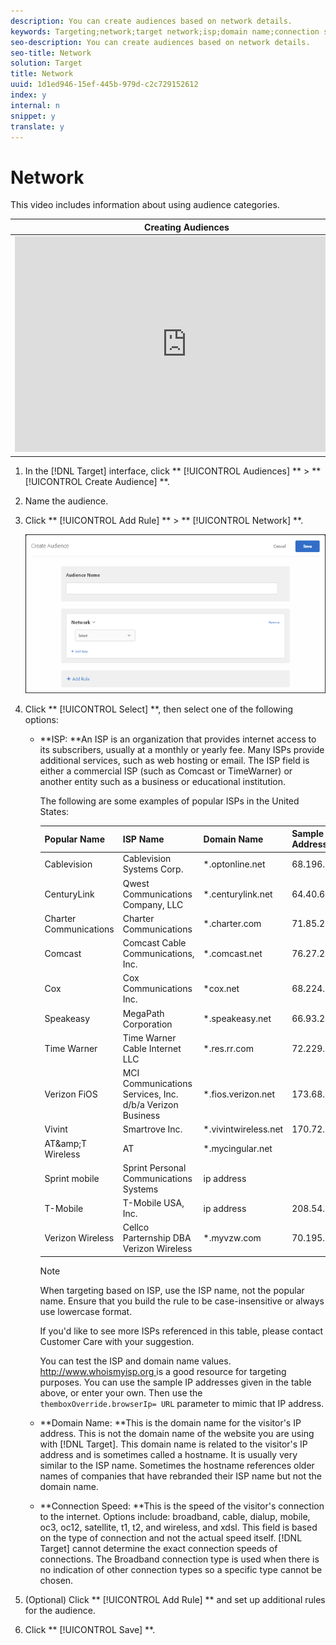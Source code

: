 ```yaml
---
description: You can create audiences based on network details.
keywords: Targeting;network;target network;isp;domain name;connection speed;target isp;target domain name;target connection speed
seo-description: You can create audiences based on network details.
seo-title: Network
solution: Target
title: Network
uuid: 1d1ed946-15ef-445b-979d-c2c729152612
index: y
internal: n
snippet: y
translate: y
---
```


# Network

This video includes information about using audience categories. 

<table id="table_A3A70CC0C9F54131BB9F098B4DA8C9D6"> 
 <thead> 
  <tr> 
   <th class="entry" colspan="2"> Creating Audiences </th> 
   <th colname="col3" class="entry"> 9:58 </th> 
  </tr> 
 </thead>
 <tbody> 
  <tr> 
   <td colspan="2"> 
    <div width="550" class="video-iframe"> 
     <iframe src="https://www.youtube.com/embed/wV9lVTSOxMk/" frameborder="0" webkitallowfullscreen="true" mozallowfullscreen="true" oallowfullscreen="true" msallowfullscreen="true" allowfullscreen="allowfullscreen" scrolling="no" width="550" height="345">https://www.youtube.com/embed/wV9lVTSOxMk/</iframe>
    </div> </td> 
   <td colname="col3"> <p> 
     <ul id="ul_FF4FEC7BC7A34461BAA54FBE18A8E63B"> 
      <li id="li_7D6D4CB2E771430F84D2B658F8611532">Create audiences </li> 
      <li id="li_8529CB01E80B4C89B74287882AE0DA9D">Define audience categories </li> 
     </ul> </p> </td> 
  </tr> 
 </tbody> 
</table>


1. In the [!DNL  Target] interface, click ** [!UICONTROL  Audiences] ** > ** [!UICONTROL  Create Audience] **. 

1. Name the audience. 

1. Click ** [!UICONTROL  Add Rule] ** > ** [!UICONTROL  Network] **. 

   ![](../../../assets/target_network.png) 

1. Click ** [!UICONTROL  Select] **, then select one of the following options: 


    * **ISP: **An ISP is an organization that provides internet access to its subscribers, usually at a monthly or yearly fee. Many ISPs provide additional services, such as web hosting or email. The ISP field is either a commercial ISP (such as Comcast or TimeWarner) or another entity such as a business or educational institution. 

      The following are some examples of popular ISPs in the United States: 



      |  Popular Name  | ISP Name  | Domain Name  | Sample IP Address  |
      |---|---|---|---|
      |  Cablevision  | Cablevision Systems Corp.  | *.optonline.net  | 68.196.130.239  |
      |  CenturyLink  | Qwest Communications Company, LLC  | *.centurylink.net  | 64.40.65.0  |
      |  Charter Communications  | Charter Communications  | *.charter.com  | 71.85.225.124  |
      |  Comcast  | Comcast Cable Communications, Inc.  | *.comcast.net  | 76.27.24.28  |
      |  Cox  | Cox Communications Inc.  | *cox.net  | 68.224.174.22  |
      |  Speakeasy  | MegaPath Corporation  | *.speakeasy.net  | 66.93.240.0  |
      |  Time Warner  | Time Warner Cable Internet LLC  | *.res.rr.com  | 72.229.28.185  |
      |  Verizon FiOS  | MCI Communications Services, Inc. d/b/a Verizon Business  | *.fios.verizon.net  | 173.68.112.34  |
      |  Vivint  | Smartrove Inc.  | *.vivintwireless.net  | 170.72.26.105  |
      |  AT&amp;amp;T Wireless  | AT  | *.mycingular.net  |  |
      |  Sprint mobile  | Sprint Personal Communications Systems  | ip address  |  |
      |  T-Mobile  | T-Mobile USA, Inc.  | ip address  | 208.54.86.0  |
      |  Verizon Wireless  | Cellco Parternship DBA Verizon Wireless  | *.myvzw.com  | 70.195.74.199  |


      >[!NOTE]
      >
      >When targeting based on ISP, use the ISP name, not the popular name. Ensure that you build the rule to be case-insensitive or always use lowercase format.


      If you'd like to see more ISPs referenced in this table, please contact Customer Care with your suggestion. 

      You can test the ISP and domain name values. [ http://www.whoismyisp.org ](http://www.whoismyisp.org) is a good resource for targeting purposes. You can use the sample IP addresses given in the table above, or enter your own. Then use the ` themboxOverride.browserIp= URL` parameter to mimic that IP address. 

    * **Domain Name: **This is the domain name for the visitor's IP address. This is not the domain name of the website you are using with [!DNL  Target]. This domain name is related to the visitor's IP address and is sometimes called a hostname. It is usually very similar to the ISP name. Sometimes the hostname references older names of companies that have rebranded their ISP name but not the domain name. 

    * **Connection Speed: **This is the speed of the visitor's connection to the internet. Options include: broadband, cable, dialup, mobile, oc3, oc12, satellite, t1, t2, and wireless, and xdsl. This field is based on the type of connection and not the actual speed itself. [!DNL  Target] cannot determine the exact connection speeds of connections. The Broadband connection type is used when there is no indication of other connection types so a specific type cannot be chosen. 



1. (Optional) Click ** [!UICONTROL  Add Rule] ** and set up additional rules for the audience. 

1. Click ** [!UICONTROL  Save] **. 


